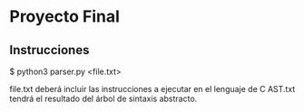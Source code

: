 

# **Proyecto Final**
## **Instrucciones**


$ python3 parser.py <file.txt>


file.txt deberá incluir las instrucciones a ejecutar en el lenguaje de C
AST.txt tendrá el resultado del árbol de sintaxis abstracto.
